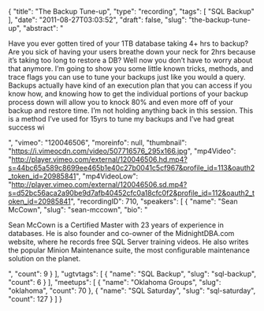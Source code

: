 {
  "title": "The Backup Tune-up",
  "type": "recording",
  "tags": [
    "SQL Backup"
  ],
  "date": "2011-08-27T03:03:52",
  "draft": false,
  "slug": "the-backup-tune-up",
  "abstract": "<p>Have you ever gotten tired of your 1TB database taking 4+ hrs to backup? Are you sick of having your users breathe down your neck for 2hrs because it&rsquo;s taking too long to restore a DB? Well now you don&rsquo;t have to worry about that anymore. I&rsquo;m going to show you some little known tricks, methods, and trace flags you can use to tune your backups just like you would a query. Backups actually have kind of an execution plan that you can access if you know how, and knowing how to get the individual portions of your backup process down will allow you to knock 80% and even more off of your backup and restore time. I&rsquo;m not holding anything back in this session. This is a method I&rsquo;ve used for 15yrs to tune my backups and I&rsquo;ve had great success wi</p>",
  "vimeo": "120046506",
  "moreinfo": null,
  "thumbnail": "https://i.vimeocdn.com/video/507716576_295x166.jpg",
  "mp4Video": "http://player.vimeo.com/external/120046506.hd.mp4?s=44bc65a589c8699ee465b1e40c27b0041c5cf967&profile_id=113&oauth2_token_id=20985841",
  "mp4VideoLow": "http://player.vimeo.com/external/120046506.sd.mp4?s=d52bc56aca2a90be9d7afb40452cfc0a18cfc0f2&profile_id=112&oauth2_token_id=20985841",
  "recordingID": 710,
  "speakers": [
    {
      "name": "Sean McCown",
      "slug": "sean-mccown",
      "bio": "<p>Sean McCown is a Certified Master with 23 years of experience in databases. He is also founder and co-owner of the MidnightDBA.com website, where he records free SQL Server training videos. He also writes the popular Minion Maintenance suite, the most configurable maintenance solution on the planet.</p>",
      "count": 9
    }
  ],
  "ugtvtags": [
    {
      "name": "SQL Backup",
      "slug": "sql-backup",
      "count": 6
    }
  ],
  "meetups": [
    {
      "name": "Oklahoma Groups",
      "slug": "oklahoma",
      "count": 70
    },
    {
      "name": "SQL Saturday",
      "slug": "sql-saturday",
      "count": 127
    }
  ]
}